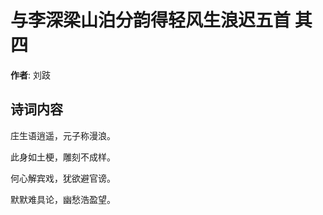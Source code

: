 # 与李深梁山泊分韵得轻风生浪迟五首  其四

**作者**: 刘跂

## 诗词内容

庄生语逍遥，元子称漫浪。

此身如土梗，雕刻不成样。

何心解宾戏，犹欲避官谤。

默默难具论，幽愁浩盈望。

